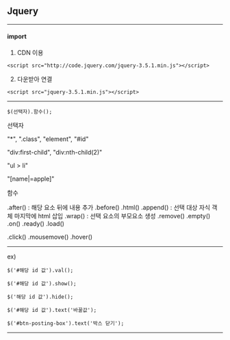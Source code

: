 ## Jquery

---

#### import

1. CDN 이용

```
<script src="http://code.jquery.com/jquery-3.5.1.min.js"></script>
```

2. 다운받아 연결

```
<script src="jquery-3.5.1.min.js"></script>
```

---

```
$(선택자).함수();
```

선택자

"\*", ".class", "element", "#id"

"div:first-child", "div:nth-child(2)"

"ul > li"

"[name|=apple]"

함수

.after() : 해당 요소 뒤에 내용 추가
.before()
.html()
.append() : 선택 대상 자식 객체 마지막에 html 삽입
.wrap() : 선택 요소의 부모요소 생성
.remove()
.empty()
.on()
.ready()
.load()

.click()
.mousemove()
.hover()

---

ex)

```
$('#해당 id 값').val();
```

```
$('#해당 id 값').show();
```

```
$('해당 id 값').hide();
```

```
$('#해당 id 값').text('바꿀값');
```

```
$('#btn-posting-box').text('박스 닫기');
```

---
